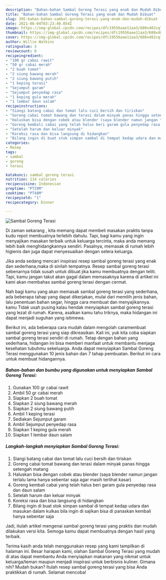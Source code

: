 ```yaml
---
description: "Bahan-bahan Sambal Goreng Terasi yang enak dan Mudah Dibuat"
title: "Bahan-bahan Sambal Goreng Terasi yang enak dan Mudah Dibuat"
slug: 395-bahan-bahan-sambal-goreng-terasi-yang-enak-dan-mudah-dibuat
date: 2021-06-04T03:23:40.054Z
image: https://img-global.cpcdn.com/recipes/dfc19556aae11aa3/680x482cq70/sambal-goreng-terasi-foto-resep-utama.jpg
thumbnail: https://img-global.cpcdn.com/recipes/dfc19556aae11aa3/680x482cq70/sambal-goreng-terasi-foto-resep-utama.jpg
cover: https://img-global.cpcdn.com/recipes/dfc19556aae11aa3/680x482cq70/sambal-goreng-terasi-foto-resep-utama.jpg
author: Willie Watkins
ratingvalue: 3
reviewcount: 8
recipeingredient:
- "100 gr cabai rawit"
- "50 gr cabai merah"
- "2 buah tomat"
- "2 siung bawang merah"
- "2 siung bawang putih"
- "1 keping terasi"
- "Sejumput garam"
- "Sejumput penyedap rasa"
- "1 keping gula merah"
- "1 lembar daun salam"
recipeinstructions:
- "Siangi batang cabai dan tomat lalu cuci bersih dan tiriskan"
- "Goreng cabai tomat bawang dan terasi dalam minyak panas hingga setengah matang"
- "Haluskan bisa dengan cobek atau blender (saya blender namun jangan terlalu lama hanya sebentar saja agar masih terlihat kasar)"
- "Goreng kembali cabai yang telah halus beri garam gula penyedap rasa dan daun salam"
- "Setelah harum dan keluar minyak"
- "Koreksi rasa dan bisa langsung di hidangkan"
- "Bilang ingin di buat stok simpan sambal di tempat kedap udara dan masukan dalam kulkas bila ingin di sajikan bisa di panaskan kembali hanya sebentar saja"
categories:
- Resep
tags:
- sambal
- goreng
- terasi

katakunci: sambal goreng terasi 
nutrition: 114 calories
recipecuisine: Indonesian
preptime: "PT29M"
cooktime: "PT48M"
recipeyield: "1"
recipecategory: Dinner

---
```



![Sambal Goreng Terasi](https://img-global.cpcdn.com/recipes/dfc19556aae11aa3/680x482cq70/sambal-goreng-terasi-foto-resep-utama.jpg)

Di zaman  sekarang , kita memang dapat membeli masakan praktis tanpa kudu repot membuatnya terlebih dahulu. Tapi, bagi kamu yang ingin menyajikan masakan terbaik untuk keluarga tercinta, maka anda memang lebih baik menghidangkannya sendiri. Pasalnya, memasak di rumah lebih higienis dan juga dapat menyesuaikan dengan selera keluarga.

Jika anda sedang mencari inspirasi resep sambal goreng terasi yang enak dan sederhana,maka di sinilah tempatnya. Resep sambal goreng terasi  sebenarnya tidak susah untuk dibuat jika kamu membuatnya dengan teliti. Tapi, kamu jangan takut akan gagal dalam memasaknya 
karena di artikel ini kami akan membahas sambal goreng terasi dengan cermat.  



Nah bagi kamu yang akan memasak sambal goreng terasi yang sederhana, ada beberapa tahap yang dapat dikerjakan, mulai dari memilih jenis bahan, lalu penentuan bahan segar, hingga cara membuat dan menyajikannya. kamu Tidak usah pusing kalau hendak menyiapkan sambal goreng terasi yang lezat di rumah. Karena, asalkan kamu  tahu triknya, maka hidangan ini dapat menjadi suguhan yang istimewa.

Berikut ini, ada beberapa cara mudah dalam mengolah caramembuat sambal goreng terasi yang siap dikreasikan. Kali ini, yuk kita coba siapkan sambal goreng terasi sendiri di rumah. Tetap dengan bahan yang sederhana, hidangan ini bisa memberi manfaat untuk membantu menjaga kesehatan tubuhmu sekeluarga. Anda dapat menyiapkan Sambal Goreng Terasi menggunakan 10 jenis bahan dan 7 tahap pembuatan. Berikut ini cara untuk membuat hidangannya.

<!--inarticleads1-->

##### Bahan-bahan dan bumbu yang digunakan untuk menyiapkan Sambal Goreng Terasi:

1. Gunakan 100 gr cabai rawit
1. Ambil 50 gr cabai merah
1. Siapkan 2 buah tomat
1. Siapkan 2 siung bawang merah
1. Siapkan 2 siung bawang putih
1. Ambil 1 keping terasi
1. Sediakan Sejumput garam
1. Ambil Sejumput penyedap rasa
1. Siapkan 1 keping gula merah
1. Siapkan 1 lembar daun salam




<!--inarticleads2-->

##### Langkah-langkah menyiapkan Sambal Goreng Terasi:

1. Siangi batang cabai dan tomat lalu cuci bersih dan tiriskan
1. Goreng cabai tomat bawang dan terasi dalam minyak panas hingga setengah matang
1. Haluskan bisa dengan cobek atau blender (saya blender namun jangan terlalu lama hanya sebentar saja agar masih terlihat kasar)
1. Goreng kembali cabai yang telah halus beri garam gula penyedap rasa dan daun salam
1. Setelah harum dan keluar minyak
1. Koreksi rasa dan bisa langsung di hidangkan
1. Bilang ingin di buat stok simpan sambal di tempat kedap udara dan masukan dalam kulkas bila ingin di sajikan bisa di panaskan kembali hanya sebentar saja




Jadi, itulah artikel mengenai  sambal goreng terasi  yang praktis dan mudah dilakukan versi kita. Semoga kamu dapat membuatnya dengan hasil yang terbaik. 

Terima kasih anda telah menggunakan resep yang kami tampilkan di halaman ini. Besar harapan kami, olahan  Sambal Goreng Terasi yang mudah di atas dapat membantu Anda menyiapkan makanan yang nikmat untuk keluarga/teman maupun menjadi inspirasi untuk berbisnis kuliner. Gimana nih? Mudah bukan? Itulah resep sambal goreng terasi yang bisa Anda praktikkan di rumah. Selamat mencoba!

